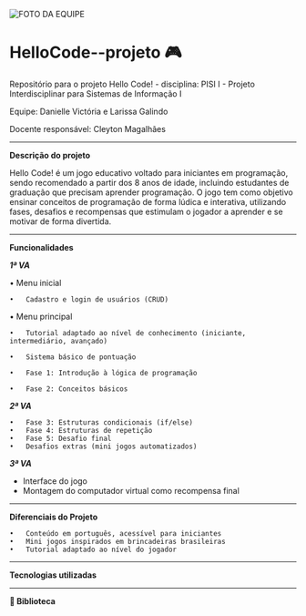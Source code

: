![FOTO DA EQUIPE](https://i.postimg.cc/c46mV8jg/imagemgt.jpg)

# HelloCode--projeto 🎮

Repositório para o projeto Hello Code! - disciplina: PISI I - Projeto Interdisciplinar para Sistemas de Informação I

Equipe: Danielle Victória e Larissa Galindo

Docente responsável: Cleyton Magalhães

_____________________________________
**Descrição do projeto**

Hello Code! é um jogo educativo voltado para iniciantes em programação,  sendo recomendado a partir dos 8 anos de idade, incluindo estudantes de graduação que precisam aprender programação. O jogo tem como objetivo ensinar conceitos de programação de forma lúdica e interativa, utilizando fases, desafios e recompensas que estimulam o jogador a aprender e se motivar de forma divertida.


_____________________________________
**Funcionalidades**

***1ª VA***

  •  Menu inicial 
  
	•	Cadastro e login de usuários (CRUD)
  
  • Menu principal 
  
	•	Tutorial adaptado ao nível de conhecimento (iniciante, intermediário, avançado)
  
	•	Sistema básico de pontuação
  
	•	Fase 1: Introdução à lógica de programação
  
	•	Fase 2: Conceitos básicos

***2ª VA***

	•	Fase 3: Estruturas condicionais (if/else)
	•	Fase 4: Estruturas de repetição
	•	Fase 5: Desafio final
	•	Desafios extras (mini jogos automatizados)

***3ª VA***

  * Interface do jogo 
  * ⁠Montagem do computador virtual como recompensa final

_____________________________________
**Diferenciais do Projeto**

	•	Conteúdo em português, acessível para iniciantes
	•	Mini jogos inspirados em brincadeiras brasileiras
	•	Tutorial adaptado ao nível do jogador

  _____________________________________
**Tecnologias utilizadas**


  
_____________________________________
**📖 Biblioteca**



